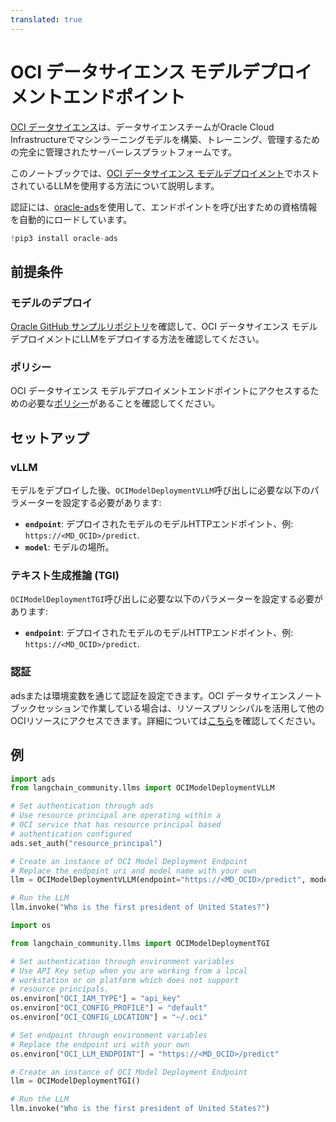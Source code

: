 ```yaml
---
translated: true
---
```


# OCI データサイエンス モデルデプロイメントエンドポイント

[OCI データサイエンス](https://docs.oracle.com/en-us/iaas/data-science/using/home.htm)は、データサイエンスチームがOracle Cloud Infrastructureでマシンラーニングモデルを構築、トレーニング、管理するための完全に管理されたサーバーレスプラットフォームです。

このノートブックでは、[OCI データサイエンス モデルデプロイメント](https://docs.oracle.com/en-us/iaas/data-science/using/model-dep-about.htm)でホストされているLLMを使用する方法について説明します。

認証には、[oracle-ads](https://accelerated-data-science.readthedocs.io/en/latest/user_guide/cli/authentication.html)を使用して、エンドポイントを呼び出すための資格情報を自動的にロードしています。

```python
!pip3 install oracle-ads
```

## 前提条件

### モデルのデプロイ

[Oracle GitHub サンプルリポジトリ](https://github.com/oracle-samples/oci-data-science-ai-samples/tree/main/model-deployment/containers/llama2)を確認して、OCI データサイエンス モデルデプロイメントにLLMをデプロイする方法を確認してください。

### ポリシー

OCI データサイエンス モデルデプロイメントエンドポイントにアクセスするための必要な[ポリシー](https://docs.oracle.com/en-us/iaas/data-science/using/model-dep-policies-auth.htm#model_dep_policies_auth__predict-endpoint)があることを確認してください。

## セットアップ

### vLLM

モデルをデプロイした後、`OCIModelDeploymentVLLM`呼び出しに必要な以下のパラメーターを設定する必要があります:

- **`endpoint`**: デプロイされたモデルのモデルHTTPエンドポイント、例: `https://<MD_OCID>/predict`.
- **`model`**: モデルの場所。

### テキスト生成推論 (TGI)

`OCIModelDeploymentTGI`呼び出しに必要な以下のパラメーターを設定する必要があります:

- **`endpoint`**: デプロイされたモデルのモデルHTTPエンドポイント、例: `https://<MD_OCID>/predict`.

### 認証

adsまたは環境変数を通じて認証を設定できます。OCI データサイエンスノートブックセッションで作業している場合は、リソースプリンシパルを活用して他のOCIリソースにアクセスできます。詳細については[こちら](https://accelerated-data-science.readthedocs.io/en/latest/user_guide/cli/authentication.html)を確認してください。

## 例

```python
import ads
from langchain_community.llms import OCIModelDeploymentVLLM

# Set authentication through ads
# Use resource principal are operating within a
# OCI service that has resource principal based
# authentication configured
ads.set_auth("resource_principal")

# Create an instance of OCI Model Deployment Endpoint
# Replace the endpoint uri and model name with your own
llm = OCIModelDeploymentVLLM(endpoint="https://<MD_OCID>/predict", model="model_name")

# Run the LLM
llm.invoke("Who is the first president of United States?")
```

```python
import os

from langchain_community.llms import OCIModelDeploymentTGI

# Set authentication through environment variables
# Use API Key setup when you are working from a local
# workstation or on platform which does not support
# resource principals.
os.environ["OCI_IAM_TYPE"] = "api_key"
os.environ["OCI_CONFIG_PROFILE"] = "default"
os.environ["OCI_CONFIG_LOCATION"] = "~/.oci"

# Set endpoint through environment variables
# Replace the endpoint uri with your own
os.environ["OCI_LLM_ENDPOINT"] = "https://<MD_OCID>/predict"

# Create an instance of OCI Model Deployment Endpoint
llm = OCIModelDeploymentTGI()

# Run the LLM
llm.invoke("Who is the first president of United States?")
```
